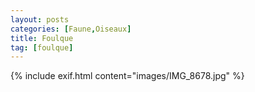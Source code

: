 ```yaml
---
layout: posts
categories: [Faune,Oiseaux]
title: Foulque
tag: [foulque]
---
```

{% include exif.html content="images/IMG_8678.jpg" %}
